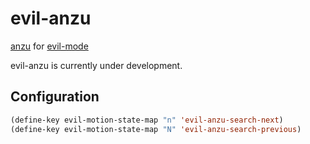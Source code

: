 # evil-anzu

[anzu](https://github.com/syohex/emacs-anzu) for [evil-mode](https://gitorious.org/evil)

evil-anzu is currently under development.

## Configuration

```lisp
(define-key evil-motion-state-map "n" 'evil-anzu-search-next)
(define-key evil-motion-state-map "N" 'evil-anzu-search-previous)
```
